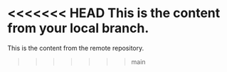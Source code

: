 <<<<<<< HEAD
This is the content from your local branch.
=======
This is the content from the remote repository.
>>>>>>> main
